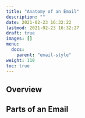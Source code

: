 ```yaml
---
title: "Anatomy of an Email"
description: ""
date: 2021-02-23 16:32:22
lastmod: 2021-02-23 16:32:27
draft: true
images: []
menu:
  docs:
    parent: "email-style"
weight: 110
toc: true
---
```


## Overview

## Parts of an Email
